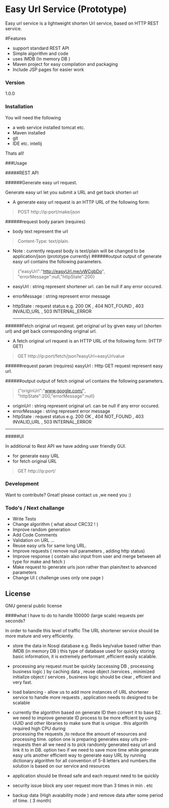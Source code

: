 # Easy Url Service (Prototype)

Easy url service is a lightweight shorten Url service, based on HTTP REST service.

#Features

  - support standard REST API
  - Simple algorithm and code 
  - uses IMDB (In memory DB )
  - Maven project for easy compilation and packaging
  - Include JSP pages for easier work


### Version
1.0.0


### Installation

You will need the following 

* a web service installed tomcat etc.
* Maven installed
* git
* IDE etc. intellij 

Thats all!



###Usage

#####REST API 

######Generate easy url request.

  Generate easy url let you submit a URL and get back shorten url 
  * A generate easy url request is an HTTP URL of the following form: 

 > POST   http://ip:port/make/json 
  
######request body param  (requires)    
* body text represent the url 
> Content-Type: text/plain.

* Note : currently request body is text/plain will be changed to be application/json (prototype currently)
######output
  output of generate easy url contains the following parameters.

> {"easyUrl":"http://easyUrl.me/yWCgbDo",
> "errorMessage":null,"httpState":200}


 * easyUrl : string represent shortener url. can be null if any error occured.
 * errorMessage :  string represent error message 
 * httpState :  request status e.g. 200 OK , 404 NOT_FOUND , 403 INVALID_URL , 503 INTERNAL_ERROR


   _____________
   
######Fetch original url request.
get original url by given easy url (shorten url) and get back corresponding original url.

* A fetch original url request is an HTTP URL of the following form: (HTTP GET) 
> GET http://ip:port/fetch/json?easyUrl=easyUrlvalue 

######request param (requires) 
easyUrl : Http GET request represent easy url.

######output
  output of fetch original url contains the following parameters.

> {"originUrl":"www.google.com/",
> "httpState":200,"errorMessage":null}


 * originUrl : string represent original url. can be null if any error occured.
 * errorMessage :  string represent error message 
 * httpState :  request status e.g. 200 OK , 404 NOT_FOUND , 403 INVALID_URL , 503 INTERNAL_ERROR

--------

#####UI 

In additional to Rest API we have adding user friendly GUI.
 * for generate easy URL 
 * for fetch original URL 

> GET http://ip:port/ 




### Development

Want to contribute? Great!
please contact us ,we need you :) 


### Todo's / Next challange 

 - Write Tests
 - Change algorithm ( what about CRC32 ! )
 - Improve random generation
 - Add Code Comments
 - Validation on URL ...
 - Reuse easy urls for same long URL.
 - Improve requests ( remove null parameters , adding http status)
 - Improve response ( contain also input from user and merge between all type  for make and fetch )
 - Make request to generate urls json rather than plain/text to advanced parameters 
 - Change UI ( challenge uses only one page ) 

License
----

GNU general public license


####what I have to do to handle 100000  (large scale)  requests per seconds?

In order to handle this level of traffic The URL shortener service should be more mature and very efficiently. 

* store the data in Nosql database e.g. Redis key/value based rather than IMDB (in memory DB ) 
  this type of database used for quickly storing basic information, it is extremely performant ,efficient  easily scalable.

* processing any request must be quickly (accessing DB , processing business logic ) by caching data , reuse object /services , minimized initialize object / services , business logic should be clear , effcient and very fast.

* load balancing - allow us to add more instances of URL shortener service to handle more requests , application needs to designed to be scalable 

* currently the algorithm based on generate ID then convert it to base 62. we need to improve generate ID process to be more effcient by using UUID and other libraries to make sure that is unique . this algorith required high CPU during   
  processing the requests ,to reduce the amount of resources and processing time. option one is preparing generates easy urls pre-requests then all we need is to pick randomly  generated easy url and link it to in DB.
  option two if we need to save more time while generate easy urls another efficient way to generate easy URL by running    dictionary algorithm for all convention of 5-8 letters and numbers.the solution is based on our service and resources 

* application should be thread safe and each request need to be quickly 

* security issue block any user request more than 3 times in min . etc

* backup data (High avaiability mode ) and remove data after some period of time. ( 3 month)
